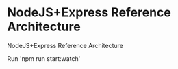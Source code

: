 # NodeJS+Express Reference Architecture
NodeJS+Express Reference Architecture

Run 'npm run start:watch'
